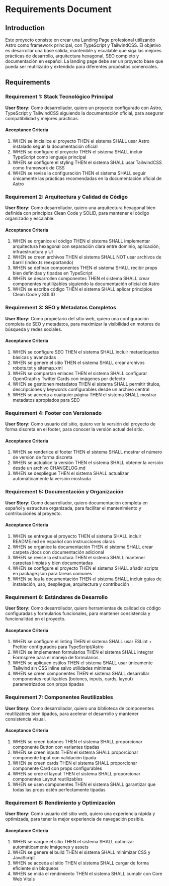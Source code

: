 # Requirements Document

## Introduction

Este proyecto consiste en crear una Landing Page profesional utilizando Astro como framework principal, con TypeScript y TailwindCSS. El objetivo es desarrollar una base sólida, mantenible y escalable que siga las mejores prácticas de desarrollo, arquitectura hexagonal, SEO completo y documentación en español. La landing page debe ser un proyecto base que pueda ser reutilizado y extendido para diferentes propósitos comerciales.

## Requirements

### Requirement 1: Stack Tecnológico Principal

**User Story:** Como desarrollador, quiero un proyecto configurado con Astro, TypeScript y TailwindCSS siguiendo la documentación oficial, para asegurar compatibilidad y mejores prácticas.

#### Acceptance Criteria

1. WHEN se inicialice el proyecto THEN el sistema SHALL usar Astro instalado según la documentación oficial
2. WHEN se configure el proyecto THEN el sistema SHALL incluir TypeScript como lenguaje principal
3. WHEN se configure el styling THEN el sistema SHALL usar TailwindCSS como framework de CSS
4. WHEN se revise la configuración THEN el sistema SHALL seguir únicamente las prácticas recomendadas en la documentación oficial de Astro

### Requirement 2: Arquitectura y Calidad de Código

**User Story:** Como desarrollador, quiero una arquitectura hexagonal bien definida con principios Clean Code y SOLID, para mantener el código organizado y escalable.

#### Acceptance Criteria

1. WHEN se organice el código THEN el sistema SHALL implementar arquitectura hexagonal con separación clara entre dominio, aplicación, infraestructura y UI
2. WHEN se creen archivos THEN el sistema SHALL NOT usar archivos de barril (index.ts reexportando)
3. WHEN se definan componentes THEN el sistema SHALL recibir props bien definidas y tipadas en TypeScript
4. WHEN se desarrollen componentes THEN el sistema SHALL crear componentes reutilizables siguiendo la documentación oficial de Astro
5. WHEN se escriba código THEN el sistema SHALL aplicar principios Clean Code y SOLID

### Requirement 3: SEO y Metadatos Completos

**User Story:** Como propietario del sitio web, quiero una configuración completa de SEO y metadatos, para maximizar la visibilidad en motores de búsqueda y redes sociales.

#### Acceptance Criteria

1. WHEN se configure SEO THEN el sistema SHALL incluir metaetiquetas básicas y avanzadas
2. WHEN se genere el sitio THEN el sistema SHALL crear archivos robots.txt y sitemap.xml
3. WHEN se compartan enlaces THEN el sistema SHALL configurar OpenGraph y Twitter Cards con imágenes por defecto
4. WHEN se gestionen metadatos THEN el sistema SHALL permitir títulos, descripciones y keywords configurables desde un archivo central
5. WHEN se acceda a cualquier página THEN el sistema SHALL mostrar metadatos apropiados para SEO

### Requirement 4: Footer con Versionado

**User Story:** Como usuario del sitio, quiero ver la versión del proyecto de forma discreta en el footer, para conocer la versión actual del sitio.

#### Acceptance Criteria

1. WHEN se renderice el footer THEN el sistema SHALL mostrar el número de versión de forma discreta
2. WHEN se actualice la versión THEN el sistema SHALL obtener la versión desde un archivo CHANGELOG.md
3. WHEN se despliegue THEN el sistema SHALL actualizar automáticamente la versión mostrada

### Requirement 5: Documentación y Organización

**User Story:** Como desarrollador, quiero documentación completa en español y estructura organizada, para facilitar el mantenimiento y contribuciones al proyecto.

#### Acceptance Criteria

1. WHEN se entregue el proyecto THEN el sistema SHALL incluir README.md en español con instrucciones claras
2. WHEN se organice la documentación THEN el sistema SHALL crear carpeta /docs con documentación adicional
3. WHEN se revise la estructura THEN el sistema SHALL mantener carpetas limpias y bien documentadas
4. WHEN se configure el proyecto THEN el sistema SHALL añadir scripts en package.json para tareas comunes
5. WHEN se lea la documentación THEN el sistema SHALL incluir guías de instalación, uso, despliegue, arquitectura y contribución

### Requirement 6: Estándares de Desarrollo

**User Story:** Como desarrollador, quiero herramientas de calidad de código configuradas y formularios funcionales, para mantener consistencia y funcionalidad en el proyecto.

#### Acceptance Criteria

1. WHEN se configure el linting THEN el sistema SHALL usar ESLint + Prettier configurados para TypeScript/Astro
2. WHEN se implementen formularios THEN el sistema SHALL integrar Formspree para el manejo de formularios
3. WHEN se apliquen estilos THEN el sistema SHALL usar únicamente Tailwind sin CSS inline salvo utilidades mínimas
4. WHEN se creen componentes THEN el sistema SHALL desarrollar componentes reutilizables (botones, inputs, cards, layout) parametrizados con props tipadas

### Requirement 7: Componentes Reutilizables

**User Story:** Como desarrollador, quiero una biblioteca de componentes reutilizables bien tipados, para acelerar el desarrollo y mantener consistencia visual.

#### Acceptance Criteria

1. WHEN se creen botones THEN el sistema SHALL proporcionar componente Button con variantes tipadas
2. WHEN se creen inputs THEN el sistema SHALL proporcionar componente Input con validación tipada
3. WHEN se creen cards THEN el sistema SHALL proporcionar componente Card con props configurables
4. WHEN se cree el layout THEN el sistema SHALL proporcionar componentes Layout reutilizables
5. WHEN se usen componentes THEN el sistema SHALL garantizar que todas las props estén perfectamente tipadas

### Requirement 8: Rendimiento y Optimización

**User Story:** Como usuario del sitio web, quiero una experiencia rápida y optimizada, para tener la mejor experiencia de navegación posible.

#### Acceptance Criteria

1. WHEN se cargue el sitio THEN el sistema SHALL optimizar automáticamente imágenes y assets
2. WHEN se genere el build THEN el sistema SHALL minimizar CSS y JavaScript
3. WHEN se acceda al sitio THEN el sistema SHALL cargar de forma eficiente sin bloqueos
4. WHEN se mida el rendimiento THEN el sistema SHALL cumplir con Core Web Vitals
